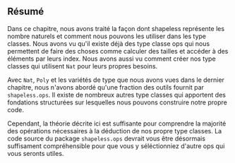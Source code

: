 ## Résumé

Dans ce chapitre, nous avons traité la façon dont shapeless représente les nombre naturels
et comment nous pouvons les utiliser dans les type classes.
Nous avons vu qu'il existe déjà des type classe ops
qui nous permettent de faire des choses comme
calculer des tailles et accéder à des éléments par leurs index.
Nous avons aussi vu comment créer nos type classes
qui utilisent `Nat` pour leurs propres besoins.


Avec `Nat`, `Poly` et les variétés de type que nous avons vues dans le dernier chapitre, nous n'avons abordé qu'une fraction des outils fournit par `shapeless.ops`.
Il existe de nombreux autres type classes qui apportent
des fondations structurées sur lesquelles nous pouvons construire notre propre code.

Cependant, la théorie décrite ici est suffisante pour comprendre la majorité des opérations nécessaires à la déduction de nos propre type classes.
La code source du package `shapeless.ops` devrait vous être désormais suffisament compréhensible pour que vous y séléctionniez d'autre ops qui vous seronts utiles.
